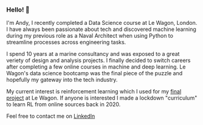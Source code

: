 ### Hello! 👋

I'm Andy, I recently completed a Data Science course at Le Wagon, London. I have always been passionate about tech and discovered machine learning during my previous role as a Naval Architect when using Python to streamline processes across engineering tasks.

I spend 10 years at a marine consultancy and was exposed to a great veriety of design and analysis projects. I finally decided to switch careers after completing a few online courses in machine and deep learning. Le Wagon's data science bootcamp was the final piece of the puzzle and hopefully my gateway into the tech industry.

My current interest is reinforcement learning which I used for my [final project](https://github.com/AndyW1990/rl-control) at Le Wagon. If anyone is interested I made a lockdown "curriculum" to learn RL from online sources back in 2020.

Feel free to contact me on [LinkedIn](https://www.linkedin.com/in/awhitworth1990)

<!--

I recently completed a Data Science course at Le Wagon, London. I have always been passionate about tech and discovered machine learning during my previous role as a Naval Architect when using Python to streamline processes across engineering tasks.

I gained valuable experience in project and stakeholder management during a 10 year career as a naval architect and became a chartered engineer in 2019. For the past 6 years I have been teaching myself Python, which I have used in many interesting projects, such as: 
- Developing a package to use vessel motions data to produce calculations and reports
- Utilising Python APIs with engineering simulation software to setup, run and extract data for post-processing and presentation

I finally decided to switch careers after completing a few online courses in machine and deep learning, following that up with various online resources to teach myself reinforcement learning, which I am highly interested in. Le Wagon's data science bootcamp was the final piece of the puzzle and hopefully my gateway into the tech industry.





I love to learn new things and constantly strive to know more. Here's a list of relavent studies:
- 2023 - Data Science & AI Course, Le Wagon, London
- 2021 - Course Rinforcement Learning, David Silver UCL (among other great resources - ask me for my lockdown curriculum!)
- 2020 - Deep Learning Specialization (5 courses), DeepLearning.AI
- 2019 - Chartered Engineering CEng status, RINA
- 2018 - Machine Learning, Stanford University Online
- 2014 - Naval Architecture BEng, Newcastle University



**AndyW1990/AndyW1990** is a ✨ _special_ ✨ repository because its `README.md` (this file) appears on your GitHub profile.

Here are some ideas to get you started:

- 🔭 I’m currently working on ...
- 🌱 I’m currently learning ...
- 👯 I’m looking to collaborate on ...
- 🤔 I’m looking for help with ...
- 💬 Ask me about ...
- 📫 How to reach me: ...
- 😄 Pronouns: ...
- ⚡ Fun fact: ...
-->

